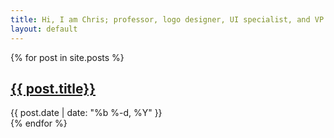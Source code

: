 ```yaml
---
title: Hi, I am Chris; professor, logo designer, UI specialist, and VP design & dev at Sprout Studio.
layout: default
---
```


<blog>
{% for post in site.posts %}
	<article>
		<h2><a href="{{ post.url }}">{{ post.title}}</a></h2>
		<span class="posts-date">{{ post.date | date: "%b %-d, %Y" }}</span>
	</article>
{% endfor %}
</blog>
